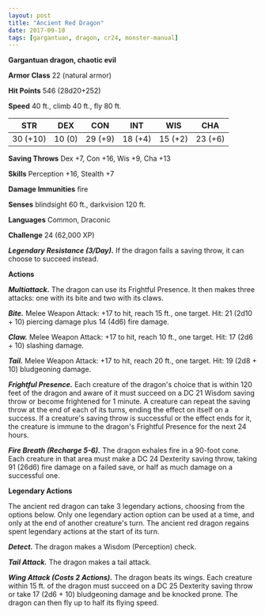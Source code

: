 ```yaml
---
layout: post
title: "Ancient Red Dragon"
date: 2017-09-10
tags: [gargantuan, dragon, cr24, monster-manual]
---
```


**Gargantuan dragon, chaotic evil**

**Armor Class** 22 (natural armor)

**Hit Points** 546 (28d20+252)

**Speed** 40 ft., climb 40 ft., fly 80 ft.

|   STR   |   DEX   |   CON   |   INT   |   WIS   |   CHA   |
|:-----:|:-----:|:-----:|:-----:|:-----:|:-----:|
| 30 (+10) | 10 (0) | 29 (+9) | 18 (+4) | 15 (+2) | 23 (+6) |

**Saving Throws** Dex +7, Con +16, Wis +9, Cha +13

**Skills** Perception +16, Stealth +7

**Damage Immunities** fire

**Senses** blindsight 60 ft., darkvision 120 ft.

**Languages** Common, Draconic

**Challenge** 24 (62,000 XP)

***Legendary Resistance (3/Day).*** If the dragon fails a saving throw, it can choose to succeed instead.

**Actions**

***Multiattack.*** The dragon can use its Frightful Presence. It then makes three attacks: one with its bite and two with its claws.

***Bite.*** Melee Weapon Attack: +17 to hit, reach 15 ft., one target. Hit: 21 (2d10 + 10) piercing damage plus 14 (4d6) fire damage.

***Claw.*** Melee Weapon Attack: +17 to hit, reach 10 ft., one target. Hit: 17 (2d6 + 10) slashing damage.

***Tail.*** Melee Weapon Attack: +17 to hit, reach 20 ft., one target. Hit: 19 (2d8 + 10) bludgeoning damage.

***Frightful Presence.*** Each creature of the dragon's choice that is within 120 feet of the dragon and aware of it must succeed on a DC 21 Wisdom saving throw or become frightened for 1 minute. A creature can repeat the saving throw at the end of each of its turns, ending the effect on itself on a success. If a creature's saving throw is successful or the effect ends for it, the creature is immune to the dragon's Frightful Presence for the next 24 hours.

***Fire Breath (Recharge 5-6).*** The dragon exhales fire in a 90-foot cone. Each creature in that area must make a DC 24 Dexterity saving throw, taking 91 (26d6) fire damage on a failed save, or half as much damage on a successful one.

**Legendary Actions**

The ancient red dragon can take 3 legendary actions, choosing from the options below. Only one legendary action option can be used at a time, and only at the end of another creature's turn. The ancient red dragon regains spent legendary actions at the start of its turn.

***Detect.*** The dragon makes a Wisdom (Perception) check.

***Tail Attack.*** The dragon makes a tail attack.

***Wing Attack (Costs 2 Actions).*** The dragon beats its wings. Each creature within 15 ft. of the dragon must succeed on a DC 25 Dexterity saving throw or take 17 (2d6 + 10) bludgeoning damage and be knocked prone. The dragon can then fly up to half its flying speed.

